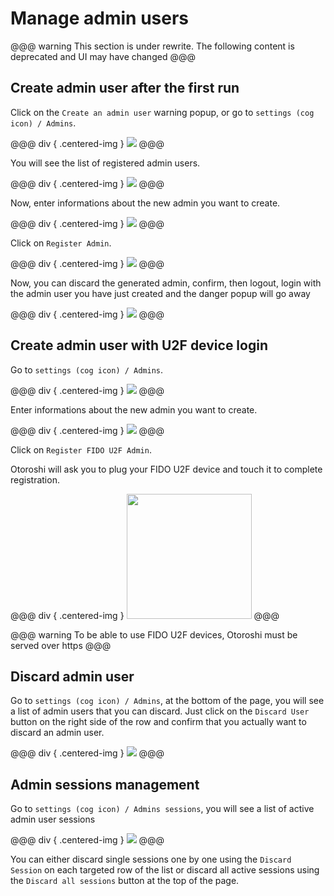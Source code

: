 # Manage admin users

@@@ warning
This section is under rewrite. The following content is deprecated and UI may have changed
@@@

## Create admin user after the first run

Click on the `Create an admin user` warning popup, or go to `settings (cog icon) / Admins`.

@@@ div { .centered-img }
<img src="../img/go-to-admins.png" />
@@@

You will see the list of registered admin users.

@@@ div { .centered-img }
<img src="../img/first-admins-screen.png" />
@@@

Now, enter informations about the new admin you want to create.

@@@ div { .centered-img }
<img src="../img/create-admin.png" />
@@@

Click on `Register Admin`.

@@@ div { .centered-img }
<img src="../img/admin-created-admin.png" />
@@@

Now, you can discard the generated admin, confirm, then logout, login with the admin user you have just created and the danger popup will go away

@@@ div { .centered-img }
<img src="../img/home-page.png" />
@@@

## Create admin user with U2F device login

Go to `settings (cog icon) / Admins`.

@@@ div { .centered-img }
<img src="../img/first-admins-screen.png" />
@@@

Enter informations about the new admin you want to create.

@@@ div { .centered-img }
<img src="../img/create-admin-u2f.png" />
@@@

Click on `Register FIDO U2F Admin`.

Otoroshi will  ask you to plug your FIDO U2F device and touch it to complete registration.

@@@ div { .centered-img }
<img src="https://images-na.ssl-images-amazon.com/images/I/61hwQNWpSEL._SY542_.jpg" width="200" />
@@@

@@@ warning
To be able to use FIDO U2F devices, Otoroshi must be served over https
@@@

## Discard admin user

Go to `settings (cog icon) / Admins`, at the bottom of the page, you will see a list of admin users that you can discard. Just click on the `Discard User` button on the right side of the row and confirm that you actually want to discard an admin user.

@@@ div { .centered-img }
<img src="../img/discard-admin-user.png" />
@@@

## Admin sessions management

Go to `settings (cog icon) / Admins sessions`, you will see a list of active admin user sessions

@@@ div { .centered-img }
<img src="../img/admin-users-sessions.png" />
@@@

You can either discard single sessions one by one using the `Discard Session` on each targeted row of the list or discard all active sessions using the `Discard all sessions` button at the top of the page.
